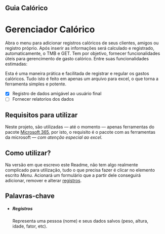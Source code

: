 ## Guia Calórico

# Gerenciador Calórico

Abra o menu para adicionar registros calóricos de seus clientes, amigos ou registro próprio. Após inserir as informações será calculado e registrado, automaticamente, o TMB e GET.
Tem por objetivo, fornecer funcionalidades úteis para gerencimento de gasto calórico. Entre suas funcionalidades estimadas:

Esta é uma maneira prática e facilitada de registrar e regular os gastos calóricos. Tudo isto é feito em apenas um arquivo para excel, o que torna a ferramenta simples e potente.
- [x] Registro de dados amigável ao usuário final
- [ ] Fornecer relatorios dos dados

## Requisitos para utilizar

Neste projeto, são utilizadas — até o momento — apenas ferramentas do pacote [Microsoft 365](https://www.microsoft.com/pt-br/microsoft-365/microsoft-365-for-existing-subscribers), por isto, o requisito é o pacote com as ferramentas da microsoft — _com atenção especial ao excel_.

## Como utilizar?
Na versão em que escrevo este Readme, não tem algo realmente complicado para utilização, tudo o que precisa fazer é clicar no elemento escrito *Menu*. Acionará um formulário que a partir dele conseguirá adicionar, remover e alterar [registros](#palavras-chave).
## Palavras-chave
- ##### Registros
    
    Representa uma pessoa (nome) e seus dados salvos (peso, altura, idade, fator, etc).